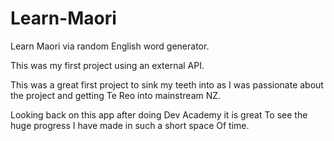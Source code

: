 # Learn-Maori

Learn Maori via random English word generator.

This was my first project using an external API.

This was a great first project to sink my teeth into as I was passionate 
about the project and getting Te Reo into mainstream NZ. 

Looking back on this app after doing Dev Academy it is great 
To see the huge progress I have made in such a short space
Of time. 
